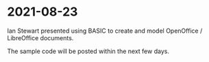 # 2021-08-23

Ian Stewart presented using BASIC to create and model OpenOffice / LibreOffice documents.

The sample code will be posted within the next few days.

